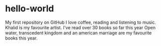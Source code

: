 # hello-world
 My first repository on GitHub
 I love coffee, reading and listening to music.
 Khalid is my favourite artist.
 I've read over 30 books so far this year
 Open water, transcedent kingdom and an american marriage are my favourite books this year.
